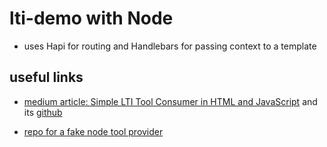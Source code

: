 # lti-demo with Node

- uses Hapi for routing and Handlebars for passing context to a template

## useful links

- [medium article: Simple LTI Tool Consumer in HTML and JavaScript](https://medium.com/lcom-techblog/simple-lti-tool-consumer-in-html-and-javascript-72ca153d7a83) and its [github](https://github.com/learningcom/learningcom.github.io/blob/master/ltitest/index.html)

- [repo for a fake node tool provider](https://github.com/omsmith/ims-lti)